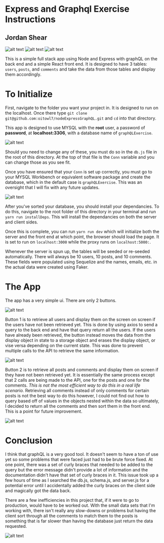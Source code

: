 # Express and Graphql Exercise Instructions
## Jordan Shear

![alt text](https://imgur.com/6DPwCn3.png "Express")
![alt text](https://imgur.com/FJnN209.png "React")
![alt text](https://imgur.com/JNYh20C.png "SQL")


This is a simple full stack app using Node and Express with graphQL on the back end and a simple React front end. It is designed to have 3 tables: `users`, `posts`, and `comments` and take the data from those tables and display them accordingly.

# To Initialize

First, navigate to the folder you want your project in. It is designed to run on the localhost. Once there type `git clone git@github.com:oitowl7/nodeExpressGraphQL.git` and `cd` into that directory.

This app is designed to use MYSQL with the **root** user, a password of **password**, at **localhost:3306**, with a database name of `graphQLExercise`. 

![alt text](https://imgur.com/cv3vjs1.png "Conn")

Should you need to change any of these, you must do so in the `db.js` file in the root of this directory. At the top of that file is the `Conn` variable and you can change those as you see fit.

Once you have ensured that your `Conn` is set up correctly, you must go to your MYSQL Workbench or equivalent software package and create the database, which in the default case is `graphQLExercise`. This was an oversight that I will fix with any future updates.

![alt text](https://imgur.com/MHVM6hO.png "SQL Workbench")

After you've sorted your database, you should install your dependancies. To do this, navigate to the root folder of this directory in your terminal and run `yarn run installDeps`. This will install the dependancies on both the server and client sides. 

Once this is complete, you can run `yarn run dev` which will initialize both the server and the front end at which point, the browser should load the page. It is set to run on `localhost:3000` while the proxy runs on `localhost:5000:`.

Whenever the server is spun up, the tables will be seeded or re-seeded automatically. There will always be 10 users, 10 posts, and 10 comments. These fields were populated using Sequelize and the names, emails, etc. in the actual data were created using Faker. 

# The App

The app has a very simple ui. There are only 2 buttons.

![alt text](https://imgur.com/Jexq1N3.png "Nothing")

Button 1 is to retrieve all users and display them on the screen on screen if the users have not been retrieved yet. This is done by using axios to send a query to the back end and have that query return all the users. If the users have already been retrieved, the button instead moves the data from the display object in state to a storage object and erases the display object, or vise versa depending on the current state. This was done to prevent multiple calls to the API to retrieve the same information.

![alt text](https://imgur.com/IpOUba0.png "Users")

Button 2 is to retrieve all posts and comments and display them on screen if they have not been retrieved yet. It is essentially the same process except that 2 calls are being made to the API, one for the posts and one for the comments. *This is not the most efficient way to do this in a real life scenario.* Retrieving all comments instead of only comments for certain posts is not the best way to do this however, I could not find out how to query based off of values in the objects nested within the data so ultimately, I decided to return all the comments and then sort them in the front end. This is a point for future improvement.

![alt text](https://imgur.com/MoDTGsy.png "Posts")


# Conclusion

I think that graphQL is a very good tool. It doesn't seem to have a ton of use yet so some problems that were faced just had to be brute force fixed. At one point, there was a set of curly braces that needed to be added to the query but the error message didn't provide a lot of information and the documentation didn't have that set of curly braces in it. This issue took up a few hours of time as I searched the db.js, schema.js, and server.js for a potential error until I accidentally added the curly braces on the client side and magically got the data back. 

There are a few inefficiencies in this project that, if it were to go to production, would have to be worked out. With the small data sets that I'm working with, there isn't really any slow-downs or problems but having the client sort through all the comments to match them to the posts is something that is far slower than having the database just return the data requested. 


![alt text](https://imgur.com/CrJFlWy.jpg "Users")